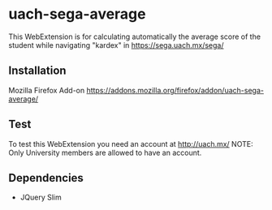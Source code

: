 # uach-sega-average
This WebExtension is for calculating automatically the average score of the student while navigating "kardex" in https://sega.uach.mx/sega/

## Installation
Mozilla Firefox Add-on
https://addons.mozilla.org/firefox/addon/uach-sega-average/

## Test
To test this WebExtension you need an account at http://uach.mx/
NOTE: Only University members are allowed to have an account.

## Dependencies
- JQuery Slim
